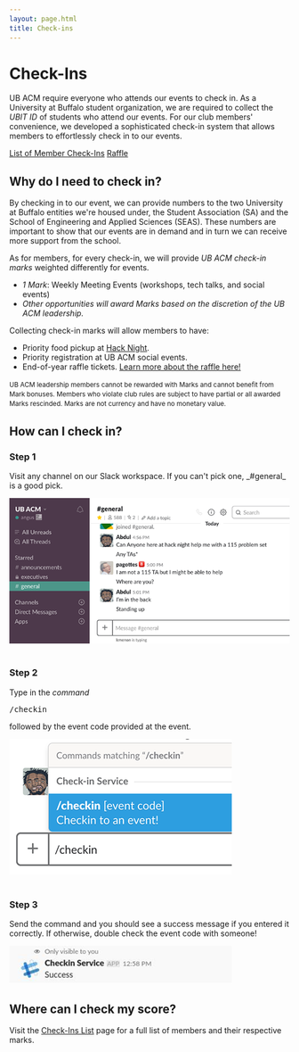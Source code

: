 ```yaml
---
layout: page.html
title: Check-ins
---
```


# Check-Ins

UB ACM require everyone who attends our events to check in. As a University at Buffalo student organization, we are required to collect the _UBIT ID_ of students who attend our events. For our club members' convenience, we developed a sophisticated check-in system that allows members to effortlessly check in to our events.

<a class="waves-effect waves-teal btn" href="/checkins/list">List of Member Check-Ins</a>
<a class="waves-effect waves-teal btn-flat" href="/checkins/raffle">Raffle</a>

## Why do I need to check in?
By checking in to our event, we can provide numbers to the two University at Buffalo entities we're housed under, the Student Association (SA) and the School of Engineering and Applied Sciences (SEAS). These numbers are important to show that our events are in demand and in turn we can receive more support from the school.

As for members, for every check-in, we will provide *UB ACM check-in marks* weighted differently for events.
* *1 Mark*: Weekly Meeting Events (workshops, tech talks, and social events)
* _Other opportunities will award Marks based on the discretion of the UB ACM leadership._

Collecting check-in marks will allow members to have:
* Priority food pickup at [Hack Night](/hack).
* Priority registration at UB ACM social events.
* End-of-year raffle tickets. [Learn more about the raffle here!](/checkins/raffle) 

<small>UB ACM leadership members cannot be rewarded with Marks and cannot benefit from Mark bonuses. Members who violate club rules are subject to have partial or all awarded Marks rescinded. Marks are not currency and have no monetary value.</small>

## How can I check in?
<div class="row">
  <div class="col m4">
    <h3>Step 1</h3>
    <p>Visit any channel on our Slack workspace. If you can't pick one, _#general_ is a good pick.</p>
  </div>
  <div class="col m8">
    <img src="/assets/checkins/step1.png" />
  </div>
</div>
<br />
<div class="row">
  <div class="col m4">
    <h3>Step 2</h3>
    <p>Type in the <em>command</em> <pre>/checkin</pre> followed by the event code provided at the event.</p>
  </div>
  <div class="col m8">
    <img src="/assets/checkins/step2.png" />
  </div>
</div>
<br />
<div class="row">
  <div class="col m4">
    <h3>Step 3</h3>
    <p>Send the command and you should see a success message if you entered it correctly. If otherwise, double check the event code with someone!</p>
  </div>
  <div class="col m8">
    <img src="/assets/checkins/step3.png" />
  </div>
</div>

## Where can I check my score?

Visit the [Check-Ins List](/checkins/list) page for a full list of members and their respective marks.
